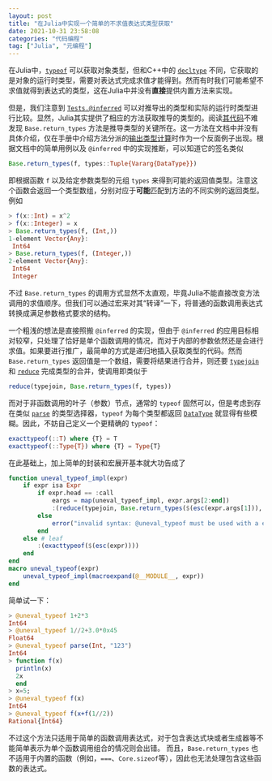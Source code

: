 ```yaml
---
layout: post
title: "在Julia中实现一个简单的不求值表达式类型获取"
date: 2021-10-31 23:58:08
categories: "代码编程"
tag: ["Julia", "元编程"]
---
```


在Julia中，[`typeof`](https://docs.juliacn.com/latest/base/base/#Core.typeof) 可以获取对象类型，但和C++中的 [`decltype`](https://zh.cppreference.com/w/cpp/language/decltype) 不同，它获取的是对象的运行时类型，需要对表达式完成求值才能得到。然而有时我们可能希望不求值就得到表达式的类型，这在Julia中并没有**直接**提供内置方法来实现。

<!-- more -->

但是，我们注意到 [`Tests.@inferred`](https://docs.juliacn.com/latest/stdlib/Test/#Test.@inferred) 可以对推导出的类型和实际的运行时类型进行比较。显然，Julia其实提供了相应的方法获取推导的类型的。阅读[其代码](https://github.com/JuliaLang/julia/blob/master/stdlib/Test/src/Test.jl#L1601)不难发现 `Base.return_types` 方法是推导类型的关键所在。这一方法在文档中并没有具体介绍，仅在手册中介绍方法分派的[输出类型计算](https://docs.juliacn.com/latest/manual/methods/#%E8%BE%93%E5%87%BA%E7%B1%BB%E5%9E%8B%E8%AE%A1%E7%AE%97)时作为一个反面例子出现。根据文档中的简单用例以及 `@inferred` 中的实现推断，可以知道它的签名类似

```julia
Base.return_types(f, types::Tuple{Vararg{DataType}})
```

即根据函数 `f` 以及给定参数类型的元组 `types` 来得到可能的返回值类型。注意这个函数会返回一个类型数组，分别对应于**可能**匹配到方法的不同实例的返回类型。例如

```julia
> f(x::Int) = x^2
> f(x::Integer) = x
> Base.return_types(f, (Int,))
1-element Vector{Any}:
 Int64
> Base.return_types(f, (Integer,))
2-element Vector{Any}:
 Int64
 Integer
```

不过 `Base.return_types` 的调用方式显然不太直观，毕竟Julia不能直接改变方法调用的求值顺序。但我们可以通过宏来对其“转译”一下，将普通的函数调用表达式转换成满足参数格式要求的结构。

一个粗浅的想法是直接照搬 `@inferred` 的实现，但由于 `@inferred` 的应用目标相对较窄，只处理了恰好是单个函数调用的情况，而对于内部的参数依然还是会进行求值。如果要进行推广，最简单的方式是递归地插入获取类型的代码。然而 `Base.return_types` 返回值是一个数组，需要将结果进行合并，则还要 [`typejoin`](https://docs.juliacn.com/latest/base/base/#Base.typejoin) 和 [`reduce`](https://docs.juliacn.com/latest/base/collections/#Base.reduce-Tuple{Any,%20Any}) 完成类型的合并，使调用即类似于

```julia
reduce(typejoin, Base.return_types(f, types))
```

而对于非函数调用的叶子（参数）节点，通常的 `typeof` 固然可以，但是考虑到存在类似 [`parse`](https://docs.juliacn.com/latest/base/numbers/#Base.parse) 的类型选择器，`typeof` 为每个类型都返回 [`DataType`](https://docs.juliacn.com/latest/manual/types/#man-declared-types) 就显得有些模糊。因此，不妨自己定义一个更精确的 `typeof`：

```julia
exacttypeof(::T) where {T} = T
exacttypeof(::Type{T}) where {T} = Type{T}
```

在此基础上，加上简单的封装和宏展开基本就大功告成了

```julia
function uneval_typeof_impl(expr)
    if expr isa Expr
        if expr.head == :call
            eargs = map(uneval_typeof_impl, expr.args[2:end])
            :(reduce(typejoin, Base.return_types($(esc(expr.args[1])), tuple($(eargs...)))))
        else
            error("invalid syntax: @uneval_typeof must be used with a expression.")
        end
    else # leaf
        :(exacttypeof($(esc(expr))))
    end
end
macro uneval_typeof(expr)
    uneval_typeof_impl(macroexpand(@__MODULE__, expr))
end
```

简单试一下：

```julia
> @uneval_typeof 1+2*3
Int64
> @uneval_typeof 1//2+3.0*0x45
Float64
> @uneval_typeof parse(Int, "123")
Int64
> function f(x)
  println(x)
  2x
  end
> x=5;
> @uneval_typeof f(x)
Int64
> @uneval_typeof f(x+f(1//2))
Rational{Int64}
```

不过这个方法只适用于简单的函数调用表达式，对于包含表达式块或者生成器等不能简单表示为单个函数调用组合的情况则会出错。
而且，`Base.return_types` 也不适用于内置的函数（例如，`===`、`Core.sizeof`等），因此也无法处理包含这些函数的表达式。
